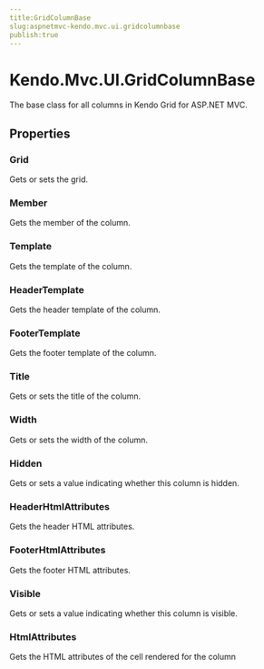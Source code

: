 ```yaml
---
title:GridColumnBase
slug:aspnetmvc-kendo.mvc.ui.gridcolumnbase
publish:true
---
```


# Kendo.Mvc.UI.GridColumnBase

The base class for all columns in Kendo Grid for ASP.NET MVC.

## Properties

### Grid
Gets or sets the grid.

### Member
Gets the member of the column.

### Template
Gets the template of the column.

### HeaderTemplate
Gets the header template of the column.

### FooterTemplate
Gets the footer template of the column.

### Title
Gets or sets the title of the column.

### Width
Gets or sets the width of the column.

### Hidden
Gets or sets a value indicating whether this column is hidden.

### HeaderHtmlAttributes
Gets the header HTML attributes.

### FooterHtmlAttributes
Gets the footer HTML attributes.

### Visible
Gets or sets a value indicating whether this column is visible.

### HtmlAttributes
Gets the HTML attributes of the cell rendered for the column